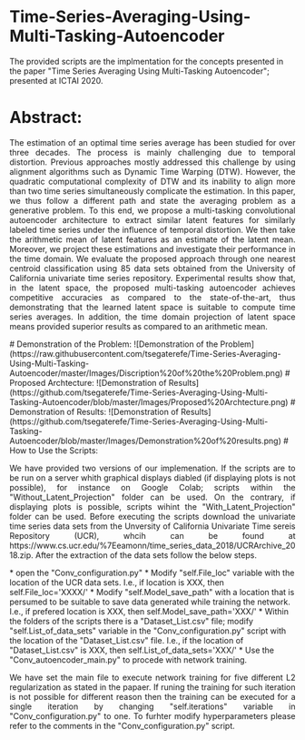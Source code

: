 # Time-Series-Averaging-Using-Multi-Tasking-Autoencoder
The provided scripts are the implmentation for the concepts presented in the paper "Time Series Averaging Using Multi-Tasking Autoencoder"; presented at ICTAI 2020.

# Abstract:
<p align="justify">
The estimation of an optimal time series average has been studied for over three decades. The process is mainly challenging due to temporal distortion. Previous approaches mostly addressed this challenge by using alignment algorithms such as Dynamic Time Warping (DTW). However, the quadratic computational complexity of DTW and its inability to align more than two time series simultaneously complicate the estimation. In this paper, we thus follow a different path and state the averaging problem as a generative problem. To this end, we propose a multi-tasking convolutional autoencoder architecture to extract similar latent features for similarly labeled time series under the influence of temporal distortion. We then take the arithmetic mean of latent features as an estimate of the latent mean. Moreover, we project these estimations and investigate their performance in the time domain.  We evaluate the proposed approach through one nearest centroid classification using 85 data sets obtained from the University of California univariate time series repository. Experimental results show that, in the latent space, the proposed multi-tasking autoencoder achieves competitive accuracies as compared to the state-of-the-art, thus demonstrating that the learned latent space is suitable to compute time series averages. In addition, the time domain projection of latent space means provided superior results as compared to an arithmetic mean.
</p>
# Demonstration of the Problem:
![Demonstration of the Problem](https://raw.githubusercontent.com/tsegaterefe/Time-Series-Averaging-Using-Multi-Tasking-Autoencoder/master/Images/Discription%20of%20the%20Problem.png)
# Proposed Archtecture: 
![Demonstration of Results](https://github.com/tsegaterefe/Time-Series-Averaging-Using-Multi-Tasking-Autoencoder/blob/master/Images/Proposed%20Archtecture.png)
# Demonstration of Results:
![Demonstration of Results](https://github.com/tsegaterefe/Time-Series-Averaging-Using-Multi-Tasking-Autoencoder/blob/master/Images/Demonstration%20of%20results.png)
# How to Use the Scripts:
<p align="justify">
We have provided two versions of our implemenation. If the scripts are to be run on a server whith graphical displays diabled (if displaying plots is not possible), for instance on Google Colab; scripts within the "Without_Latent_Projection" folder can be used. On the contrary, if displaying plots is possible, scripts wihint the "With_Latent_Projection" folder can be used. Before executing the scripts download the univariate time series data sets from the Unversity of California Univariate Time sereis Repository (UCR), whcih can be found at https://www.cs.ucr.edu/%7Eeamonn/time_series_data_2018/UCRArchive_2018.zip. After the extraction of the data sets follow the below steps.
</p>
* open the "Conv_configuration.py" 
* Modify "self.File_loc" variable with the location of the UCR data sets. I.e., if location is XXX, then self.File_loc='XXXX/'
* Modify "self.Model_save_path" with a location that is persumed to be suitable to save data generated while training the network. I.e., if prefered location is XXX, then self.Model_save_path='XXX/'
* Within the folders of the scripts there is a "Dataset_List.csv" file; modify "self.List_of_data_sets" variable in the "Conv_configuration.py" script with the location of the "Dataset_List.csv" file. I.e., if the location of "Dataset_List.csv" is XXX, then self.List_of_data_sets='XXX/'
* Use the "Conv_autoencoder_main.py" to procede with network training.
<p align="justify">
We have set the main file to execute network training for five different L2 regularization as stated in the papaer. If runing the training for such iteration is not possible for different reason then the training can be executed for a single iteration by changing "self.iterations" variable in "Conv_configuration.py" to one. To furhter modify hyperparameters please refer to the comments in the "Conv_configuration.py" script.
</p>
